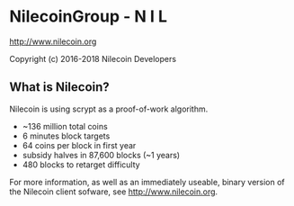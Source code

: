 NilecoinGroup - N I L
=====================

http://www.nilecoin.org

Copyright (c) 2016-2018 Nilecoin Developers

What is Nilecoin?
----------------

Nilecoin is using scrypt as a proof-of-work algorithm.
 - ~136 million total coins
 - 6 minutes block targets
 - 64 coins per block in first year
 - subsidy halves in 87,600 blocks (~1 years)
 - 480 blocks to retarget difficulty


For more information, as well as an immediately useable, binary version of
the Nilecoin client sofware, see http://www.nilecoin.org.